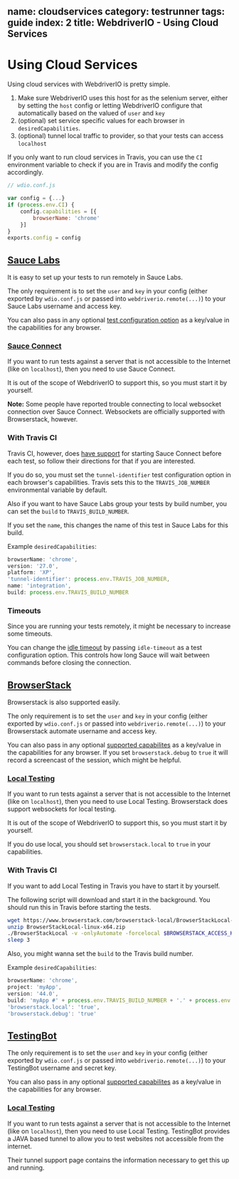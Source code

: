name: cloudservices
category: testrunner
tags: guide
index: 2
title: WebdriverIO - Using Cloud Services
---

# Using Cloud Services

Using cloud services with WebdriverIO is pretty simple.


1. Make sure WebdriverIO uses this host for as the selenium server, either
   by setting the `host` config or letting WebdriverIO configure that
   automatically based on the valued of `user` and `key`
2. (optional) set service specific values for each browser in
   `desiredCapabilities`.
3. (optional) tunnel local traffic to provider, so that your tests can access
   `localhost`

If you only want to run cloud services in Travis, you can use the `CI`
environment variable to check if you are in Travis and modify the config
accordingly.

```javascript
// wdio.conf.js

var config = {...}
if (process.env.CI) {
    config.capabilities = [{
        browserName: 'chrome'
    }]
}
exports.config = config
```

## [Sauce Labs](https://saucelabs.com/)

It is easy to set up your tests to run remotely in Sauce Labs.

The only requirement is to set the `user` and `key` in your config (either
exported by `wdio.conf.js` or passed into `webdriverio.remote(...)`) to your
Sauce Labs username and access key.

You can also pass in any optional [test configuration option](https://docs.saucelabs.com/reference/test-configuration/#webdriver-api)
as a key/value in the capabilities for any browser.

### [Sauce Connect](https://docs.saucelabs.com/reference/sauce-connect/)

If you want to run tests against a server that is not accessible to the
Internet (like on `localhost`), then you need to use Sauce Connect.

It is out of the scope of WebdriverIO to support this, so you must start it by
yourself.

**Note:** Some people have reported trouble connecting to local websocket
connection over Sauce Connect. Websockets are officially supported with
Browserstack, however.

### With Travis CI

Travis CI, however, does
[have support](http://docs.travis-ci.com/user/sauce-connect/#Setting-up-Sauce-Connect)
for starting Sauce Connect before each test, so follow their directions
for that if you are interested.

If you do so, you must set the `tunnel-identifier` test configuration option
in each browser's capabilities. Travis sets this to the `TRAVIS_JOB_NUMBER`
environmental variable by default.

Also if you want to have Sauce Labs group your tests by build number, you can
set the `build` to `TRAVIS_BUILD_NUMBER`.

If you set the `name`, this changes the name of this test in Sauce Labs for
this build.

Example `desiredCapabilities`:

```javascript
browserName: 'chrome',
version: '27.0',
platform: 'XP',
'tunnel-identifier': process.env.TRAVIS_JOB_NUMBER,
name: 'integration',
build: process.env.TRAVIS_BUILD_NUMBER
```

### Timeouts

Since you are running your tests remotely, it might be necessary to increase
some timeouts.

You can change the [idle timeout](https://docs.saucelabs.com/reference/test-configuration/#idle-test-timeout)
by passing `idle-timeout` as a test configuration option. This controls
how long Sauce will wait between commands before closing the connection.


## [BrowserStack](https://www.browserstack.com/)

Browserstack is also supported easily.

The only requirement is to set the `user` and `key` in your config (either
exported by `wdio.conf.js` or passed into `webdriverio.remote(...)`) to your
Browserstack automate username and access key.

You can also pass in any optional [supported capabilites](https://www.browserstack.com/automate/capabilities)
as a key/value in the capabilities for any browser. If you set `browserstack.debug`
to `true` it will record a screencast of the session, which might be helpful.

### [Local Testing](https://www.browserstack.com/local-testing#command-line)

If you want to run tests against a server that is not accessible to the
Internet (like on `localhost`), then you need to use Local Testing.
Browserstack does support websockets for local testing.

It is out of the scope of WebdriverIO to support this, so you must start it by
yourself.

If you do use local, you should set `browserstack.local` to `true` in your
capabilities.

### With Travis CI

If you want to add Local Testing in Travis you have to start it by yourself.

The following script will download and start it in the background.
You should run this in Travis before starting the tests.

```bash
wget https://www.browserstack.com/browserstack-local/BrowserStackLocal-linux-x64.zip
unzip BrowserStackLocal-linux-x64.zip
./BrowserStackLocal -v -onlyAutomate -forcelocal $BROWSERSTACK_ACCESS_KEY &
sleep 3
```

Also, you might wanna set the `build` to the Travis build number.

Example `desiredCapabilities`:

```javascript
browserName: 'chrome',
project: 'myApp',
version: '44.0',
build: 'myApp #' + process.env.TRAVIS_BUILD_NUMBER + '.' + process.env.TRAVIS_JOB_NUMBER,
'browserstack.local': 'true',
'browserstack.debug': 'true'
```

## [TestingBot](https://testingbot.com/)

The only requirement is to set the `user` and `key` in your config (either
exported by `wdio.conf.js` or passed into `webdriverio.remote(...)`) to your
TestingBot username and secret key.

You can also pass in any optional [supported capabilites](https://testingbot.com/support/other/test-options)
as a key/value in the capabilities for any browser.

### [Local Testing](https://testingbot.com/support/other/tunnel)

If you want to run tests against a server that is not accessible to the
Internet (like on `localhost`), then you need to use Local Testing.
TestingBot provides a JAVA based tunnel to allow you to test websites not accessible from the internet.

Their tunnel support page contains the information necessary to get this up and running.
